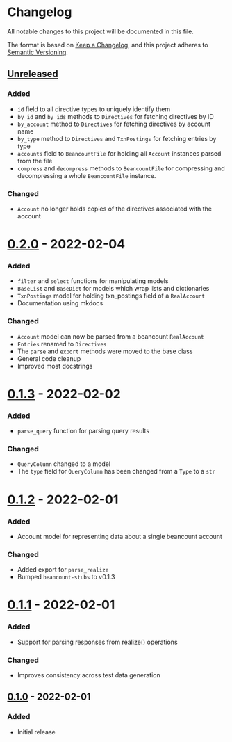 # Changelog

All notable changes to this project will be documented in this file.

The format is based on [Keep a Changelog](https://keepachangelog.com/en/1.0.0/),
and this project adheres to [Semantic Versioning](https://semver.org/spec/v2.0.0.html).

## [Unreleased]

### Added

- `id` field to all directive types to uniquely identify them
- `by_id` and `by_ids` methods to `Directives` for fetching directives by ID
- `by_account` method to `Directives` for fetching directives by account name
- `by_type` method to `Directives` and `TxnPostings` for fetching entries by
   type
- `accounts` field to `BeancountFile` for holding all `Account` instances parsed
   from the file
- `compress` and `decompress` methods to `BeancountFile` for compressing and
  decompressing a whole `BeancountFile` instance.

### Changed

- `Account` no longer holds copies of the directives associated with the account

# [0.2.0] - 2022-02-04

### Added

- `filter` and `select` functions for manipulating models
- `BaseList` and `BaseDict` for models which wrap lists and dictionaries
- `TxnPostings` model for holding txn_postings field of a `RealAccount`
- Documentation using mkdocs

### Changed

- `Account` model can now be parsed from a beancount `RealAccount`
- `Entries` renamed to `Directives`
- The `parse` and `export` methods were moved to the base class
- General code cleanup
- Improved most docstrings

# [0.1.3] - 2022-02-02

### Added

- `parse_query` function for parsing query results

### Changed

- `QueryColumn` changed to a model
- The `type` field for `QueryColumn` has been changed from a `Type` to a `str`

# [0.1.2] - 2022-02-01

### Added

- Account model for representing data about a single beancount account

### Changed

- Added export for `parse_realize`
- Bumped `beancount-stubs` to v0.1.3

# [0.1.1] - 2022-02-01

### Added

- Support for parsing responses from realize() operations

### Changed

- Improves consistency across test data generation

## [0.1.0] - 2022-02-01

### Added

- Initial release

[unreleased]: https://github.com/jmgilman/bdantic/compare/v0.2.0...HEAD
[0.2.0]: https://github.com/jmgilman/bdantics/releases/tag/v0.2.0
[0.1.3]: https://github.com/jmgilman/bdantics/releases/tag/v0.1.3
[0.1.2]: https://github.com/jmgilman/bdantics/releases/tag/v0.1.2
[0.1.1]: https://github.com/jmgilman/bdantics/releases/tag/v0.1.1
[0.1.0]: https://github.com/jmgilman/bdantics/releases/tag/v0.1.0
